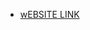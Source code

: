 - [wEBSITE LINK](https://macrosec.tech/index.php/2021/06/08/linux-privilege-escalation-techniques-using-suid/)
